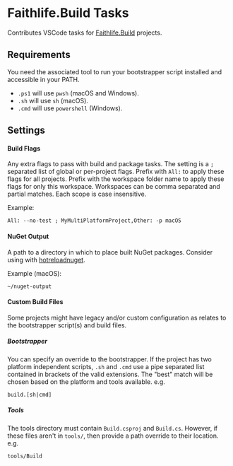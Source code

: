 # Faithlife.Build Tasks

Contributes VSCode tasks for [Faithlife.Build](https://faithlife.github.io/FaithlifeBuild/) projects.

## Requirements

You need the associated tool to run your bootstrapper script installed and accessible in your PATH.

- `.ps1` will use `pwsh` (macOS and Windows).
- `.sh` will use `sh` (macOS).
- `.cmd` will use `powershell` (Windows).

## Settings

#### Build Flags

Any extra flags to pass with build and package tasks. The setting is a `;` separated list of global or per-project flags. Prefix with `All:` to apply these flags for all projects. Prefix with the workspace folder name to apply these flags for only this workspace. Workspaces can be comma separated and partial matches. Each scope is case insensitive.

Example:

```
All: --no-test ; MyMultiPlatformProject,Other: -p macOS
```

#### NuGet Output

A path to a directory in which to place built NuGet packages. Consider using with [hotreloadnuget](https://www.nuget.org/packages/hotreloadnuget/).

Example (macOS):

```
~/nuget-output
```

#### Custom Build Files

Some projects might have legacy and/or custom configuration as relates to the bootstrapper script(s) and build files.

##### Bootstrapper

You can specify an override to the bootstrapper. If the project has two platform independent scripts, `.sh` and `.cmd` use a pipe separated list contained in brackets of the valid extensions. The "best" match will be chosen based on the platform and tools available. e.g.

```
build.[sh|cmd]
```

##### Tools

The tools directory must contain `Build.csproj` and `Build.cs`. However, if these files aren't in `tools/`, then provide a path override to their location. e.g.

```
tools/Build
```
